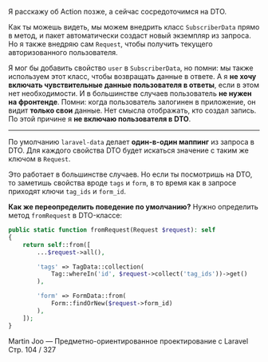 Я расскажу об Action позже, а сейчас сосредоточимся на DTO.

Как ты можешь видеть, мы можем внедрить класс `SubscriberData` прямо в метод,
и пакет автоматически создаст новый экземпляр из запроса.
Но я также внедряю сам `Request`, чтобы получить текущего авторизованного пользователя.

Я мог бы добавить свойство `user` в `SubscriberData`,
но помни: мы также используем этот класс, чтобы возвращать данные в ответе.
А я **не хочу включать чувствительные данные пользователя в ответы**,
если в этом нет необходимости.
И в большинстве случаев пользователь **не нужен на фронтенде**.
Помни: когда пользователь залогинен в приложение, он видит **только свои** данные.
Нет смысла отображать, кто создал запись.
По этой причине я **не включаю пользователя в DTO**.

---

По умолчанию `laravel-data` делает **один-в-один маппинг** из запроса в DTO.
Для каждого свойства DTO будет искаться значение с таким же ключом в `Request`.

Это работает в большинстве случаев.
Но если ты посмотришь на DTO, то заметишь свойства вроде `tags` и `form`,
в то время как в запросе приходят ключи `tag_ids` и `form_id`.

**Как же переопределить поведение по умолчанию?**
Нужно определить метод `fromRequest` в DTO-классе:

```php
public static function fromRequest(Request $request): self
{
    return self::from([
        ...$request->all(),

        'tags' => TagData::collection(
            Tag::whereIn('id', $request->collect('tag_ids'))->get()
        ),

        'form' => FormData::from(
            Form::findOrNew($request->form_id)
        ),
    ]);
}
```

Martin Joo — Предметно-ориентированное проектирование с Laravel
Стр. 104 / 327